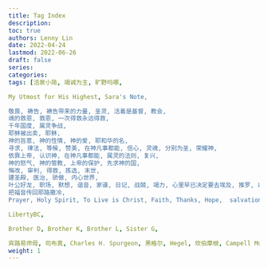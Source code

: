 ```yaml
---
title: Tag Index
description:
toc: true
authors: Lenny Lin
date: 2022-04-24
lastmod: 2022-06-26
draft: false
series: 
categories: 
tags: [活泉小简, 竭诚为主, 旷野吗哪,   

My Utmost for His Highest, Sara's Note,   

敬畏, 祷告, 祷告带来的力量, 圣灵, 活着是基督, 教会, 
魂的救恩, 救恩, 一次得救永远得救, 
千年国度, 属灵争战, 
耶稣被出卖, 耶稣, 
神的旨意, 神的性情, 神的爱, 耶和华的名, 
寻求, 律法, 等候, 赞美, 在神凡事都能, 信心, 灵魂, 分别为圣, 荣耀神, 
依靠上帝, 认识神, 在神凡事都能, 属灵的法则, 复兴, 
神的怒气, 神的管教, 上帝的保护, 先求神的国, 
悔改, 审判, 得救, 拣选, 末世, 
建圣殿, 医治, 骄傲, 内心世界, 
叶公好龙, 职场, 默想, 谐音, 家谱, 日记, 战兢, 竭力, 心里早已决定要去埃及, 推罗, 以色列复国, 参政, 
把福音传回耶路撒冷, 
Prayer, Holy Spirit, To Live is Christ, Faith, Thanks, Hope,  salvation of soul, Lord's Prayer,   

LibertyBC, 

Brother D, Brother K, Brother L, Sister G, 

宾路易师母, 司布真, Charles H. Spurgeon, 黑格尔, Hegel, 坎伯摩根, Campell Morgan, Darby, Louis Voyer]
weight: 1
---
```


